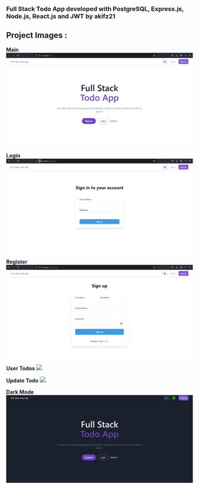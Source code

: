 ### Full Stack Todo App developed with PostgreSQL, Express.js, Node.js, React.js and JWT by akifz21

## Project Images :

**Main**
<img src='./readme-images/main.png'/>

**Login**
<img src='./readme-images/login.png'/>

**Register**
<img src='./readme-images/register.png'/>

**User Todos**
<img src='./readme-images/usertodos.png.png'/>

**Update Todo**
<img src='./readme-images/updatetodo.png.png'/>

**Dark Mode**
<img src='./readme-images/darkmode.png'/>